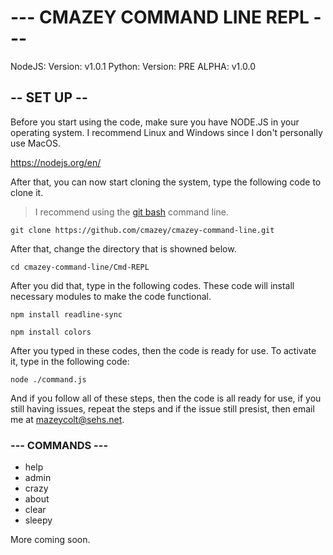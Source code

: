 # --- CMAZEY COMMAND LINE REPL ---
NodeJS: Version: v1.0.1
Python: Version: PRE ALPHA: v1.0.0
## -- SET UP --
Before you start using the code, make sure you have NODE.JS in your operating system. I recommend Linux and Windows since I don't personally use MacOS.

https://nodejs.org/en/

After that, you can now start cloning the system, type the following code to clone it.
> I recommend using the [git bash](https://git-scm.com/) command line.
```
git clone https://github.com/cmazey/cmazey-command-line.git
```

After that, change the directory that is showned below.
```
cd cmazey-command-line/Cmd-REPL
```

After you did that, type in the following codes. These code will install necessary modules to make the code functional.
```
npm install readline-sync
```
```
npm install colors
```
After you typed in these codes, then the code is ready for use. To activate it, type in the following code:
```
node ./command.js
```
And if you follow all of these steps, then the code is all ready for use, if you still having issues, repeat the steps and if the issue still presist, then email me at mazeycolt@sehs.net.


### --- COMMANDS ---

- help
- admin
- crazy
- about
- clear
- sleepy

More coming soon.

